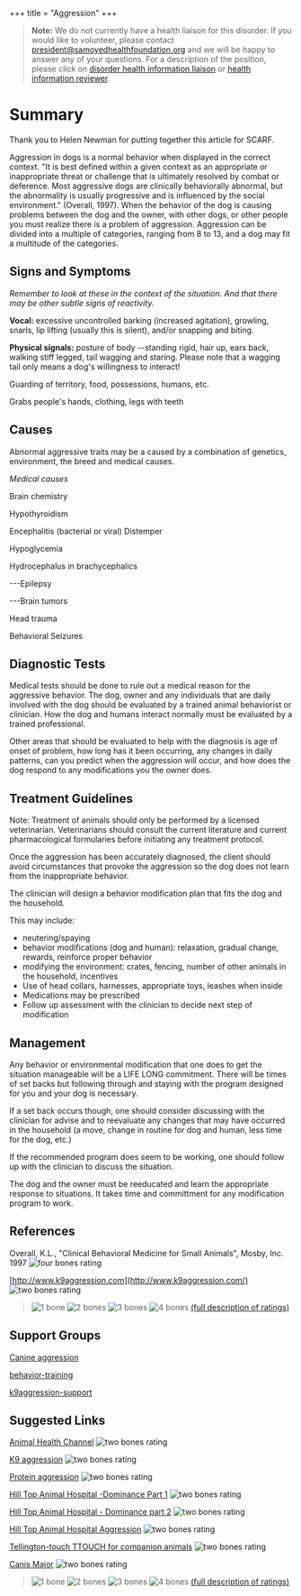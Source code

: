 +++
title = "Aggression"
+++

> **Note:** We do not currently have a health liaison for this disorder.
> If you would like to volunteer, please contact
> [president@samoyedhealthfoundation.org](mailto:president@samoyedhealthfoundation.org?subject=Questions%20about%20becoming%20a%20Health%20Information%20Liaison%20or%20Reviewer)
> and we will be happy to answer any of your questions.
> For a description of the position, please click on
> [disorder health information liaison](/become-a-health-information-liaison)
> or
> [health information reviewer](/become-a-health-information-reviewer).

# Summary

Thank you to Helen Newman for putting together this article for SCARF.

Aggression in dogs is a normal behavior when displayed in the correct
context.  "It is best defined within a given context as an appropriate
or inappropriate threat or challenge that is ultimately resolved by
combat or deference. Most aggressive dogs are clinically behaviorally
abnormal, but the abnormality is usually progressive and is influenced
by the social environment."  (Overall, 1997).  When the behavior of the
dog is causing problems between the dog and the owner, with other dogs,
or other people you must realize there is a problem of aggression.
Aggression can be divided into a multiple of categories, ranging from 8
to 13, and a dog may fit a multitude of the categories.

Signs and Symptoms
------------------

*Remember to look at these in the context of the situation*.
*And that there may be other subtle signs of reactivity.*

**Vocal:** excessive uncontrolled barking (increased agitation),
growling, snarls, lip lifting (usually this is silent), and/or snapping
and biting.

**Physical signals:**  posture of body \--standing rigid, hair up, ears
back, walking stiff legged, tail wagging and staring.  Please note that
a wagging tail only means a dog's willingness to interact!

Guarding of territory, food, possessions, humans, etc.

Grabs people's hands, clothing, legs with teeth

Causes
------

Abnormal aggressive traits may be a caused by a combination  of
genetics, environment, the breed and medical causes.

*Medical causes*

Brain chemistry

Hypothyroidism

Encephalitis (bacterial or viral) Distemper

Hypoglycemia

Hydrocephalus in brachycephalics

---Epilepsy

---Brain tumors

Head trauma

Behavioral Seizures

Diagnostic Tests
----------------

Medical tests should be done to rule out a medical reason for the
aggressive behavior. The dog, owner and any individuals that are daily
involved with the dog should be evaluated by a trained animal
behaviorist or clinician.  How the dog and humans interact normally must
be evaluated by a trained professional.

Other areas that should be evaluated to help with the diagnosis is age
of onset of problem, how long has it been occurring, any changes in
daily patterns, can you predict when the aggression will occur, and how
does the dog respond to any modifications you the owner does.

Treatment Guidelines
--------------------

Note: Treatment of animals should only be performed by a licensed
veterinarian. Veterinarians should consult the current literature and
current pharmacological formularies before initiating any treatment
protocol.

Once the aggression has been accurately diagnosed, the client should
avoid circumstances that provoke the aggression so the dog does not
learn from the inappropriate behavior.

The clinician will design a behavior modification plan that fits the dog
and the household.

This may include:

- neutering/spaying
- behavior modifications (dog and human):  relaxation,  gradual change, rewards, reinforce proper behavior
- modifying the environment:  crates, fencing, number of other animals in the household, incentives
- Use of head collars, harnesses, appropriate toys, leashes when inside
- Medications may be prescribed
- Follow up assessment with the clinician to decide next step of modification

Management
----------

Any behavior or environmental modification that one does to get the
situation manageable will be a LIFE LONG commitment.  There will be
times of set backs but following through and staying with the program
designed for you and your dog is necessary.

If a set back occurs though, one should consider discussing with the
clinician for advise and to reevaluate any changes that may have
occurred in the household (a move, change in routine for dog and human,
less time for the dog, etc.)

If the recommended program does seem to be working, one should follow up
with the clinician to discuss the situation.

The dog and the owner must be reeducated and learn the appropriate
response to situations.  It takes time and committment for any
modification program to work.

References
----------

Overall, K.L., "Clinical Behavioral Medicine for Small Animals", Mosby, Inc. 1997 ![four bones rating](/img/4-bones.gif)

[http://www.k9aggression.com](http://www.k9aggression.com/) ![two bones rating](/img/2-bones.gif)

> ![1 bone](/img/1-bone.gif)
> ![2 bones](/img/2-bones.gif)
> ![3 bones](/img/3-bones.gif)
> ![4 bones](/img/4-bones.gif)
> [(full description of ratings)](/diseases/ratings-what-do-they-mean)

Support Groups
--------------

[Canine aggression](http://groups.yahoo.com/group/canineaggression/)

[behavior-training](http://groups.yahoo.com/group/behavior-training/)

[k9aggression-support](http://groups.yahoo.com/group/k9aggression-support/)

Suggested Links
---------------

[Animal Health Channel](http://www.healthcommunities.com/canine-aggression/dominance-aggression.shtml)
![two bones rating](/img/2-bones.gif)

[K9 aggression](http://www.k9aggression.com/)
![two bones rating](/img/2-bones.gif)

[Protein aggression](http://www.provet.co.uk/petfacts/healthtips/proteinaggression.htm)
![two bones rating](/img/2-bones.gif)

[Hill Top Animal Hospital -Dominance Part 1](http://www.hilltopanimalhospital.com/pet-info/k9info/k9dominance1/)
![two bones rating](/img/2-bones.gif)

[Hill Top Animal Hospital - Dominance part 2](http://www.hilltopanimalhospital.com/pet-info/k9info/k9dominance2/)
![two bones rating](/img/2-bones.gif)

[Hill Top Animal Hospital Aggression](http://www.hilltopanimalhospital.com/pet-info/k9info/k9aggression/)
![two bones rating](/img/2-bones.gif)

[Tellington-touch TTOUCH for companion animals](http://tteam-ttouch.com/whyTTouch.shtml)
![two bones rating](/img/2-bones.gif)

[Canis Major](http://www.canismajor.com/dog/tagress.html)
![two bones rating](/img/2-bones.gif)

> ![1 bone](/img/1-bone.gif)
> ![2 bones](/img/2-bones.gif)
> ![3 bones](/img/3-bones.gif)
> ![4 bones](/img/4-bones.gif)
> [(full description of ratings)](/diseases/ratings-what-do-they-mean)
